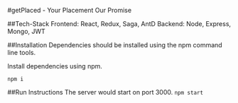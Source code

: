 #getPlaced - Your Placement Our Promise 

##Tech-Stack
Frontend: React, Redux, Saga, AntD
Backend: Node, Express, Mongo, JWT

##Installation
Dependencies should be installed using the npm command line tools.

Install dependencies using npm.

`npm i`

##Run Instructions
The server would start on port 3000.
`npm start`


